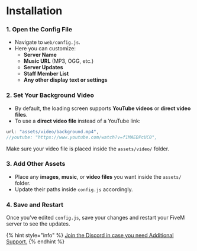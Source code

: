 # Installation

### 1. Open the Config File

* Navigate to `web/config.js`.
* Here you can customize:
  * **Server Name**
  * **Music URL** (MP3, OGG, etc.)
  * **Server Updates**
  * **Staff Member List**
  * **Any other display text or settings**

### 2. Set Your Background Video

* By default, the loading screen supports **YouTube videos** or **direct video files**.
* To use a **direct video file** instead of a YouTube link:

```javascript
url: "assets/video/background.mp4",
//youtube: "https://www.youtube.com/watch?v=f1MAEDPcUC0",
```

Make sure your video file is placed inside the `assets/video/` folder.

### 3. Add Other Assets

* Place any **images**, **music**, or **video files** you want inside the `assets/` folder.
* Update their paths inside `config.js` accordingly.

### 4. Save and Restart

Once you’ve edited `config.js`, save your changes and restart your FiveM server to see the updates.

{% hint style="info" %}
[Join the Discord in case you need Additional Support.](https://discord.gg/c6gXmtEf3H)
{% endhint %}

